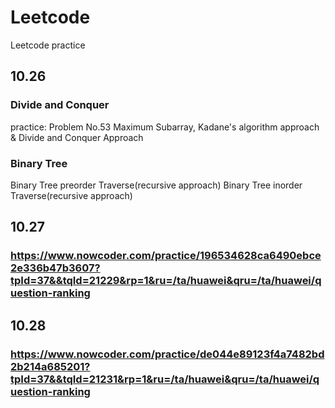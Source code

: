 # Leetcode
Leetcode practice

## 10.26 

### Divide and Conquer
practice: Problem No.53 Maximum Subarray, Kadane's algorithm approach & Divide and Conquer Approach

### Binary Tree
Binary Tree preorder Traverse(recursive approach)
Binary Tree inorder Traverse(recursive approach)

## 10.27

### https://www.nowcoder.com/practice/196534628ca6490ebce2e336b47b3607?tpId=37&&tqId=21229&rp=1&ru=/ta/huawei&qru=/ta/huawei/question-ranking

## 10.28

### https://www.nowcoder.com/practice/de044e89123f4a7482bd2b214a685201?tpId=37&&tqId=21231&rp=1&ru=/ta/huawei&qru=/ta/huawei/question-ranking
